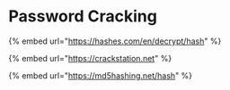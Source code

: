 # Password Cracking

{% embed url="https://hashes.com/en/decrypt/hash" %}

{% embed url="https://crackstation.net" %}

{% embed url="https://md5hashing.net/hash" %}
